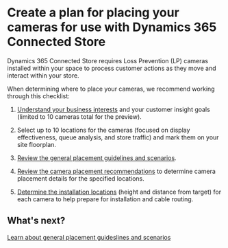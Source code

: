 

# Create a plan for placing your cameras for use with Dynamics 365 Connected Store

Dynamics 365 Connected Store requires Loss Prevention (LP) cameras installed within your space to process customer actions as they 
move and interact within your store.

When determining where to place your cameras, we recommend working through this checklist:

1.	[Understand your business interests](determine-business-interests.md) and your customer insight goals (limited to 10 cameras total 
for the preview).

2.	Select up to 10 locations for the cameras (focused on display effectiveness, queue analysis, and store traffic) and mark them on 
your site floorplan.

3.	[Review the general placement guidelines and scenarios](camera-placement-general.md).

4.	[Review the camera placement recommendations](camera-placement-recommendations.md) to determine camera placement details for the specified locations.

5.	[Determine the installation locations](camera-placement-locations.md) (height and distance from target) for each camera to help prepare for installation and cable routing.

## What's next?

[Learn about general placement guideslines and scenarios](camera-placement-general.md)
